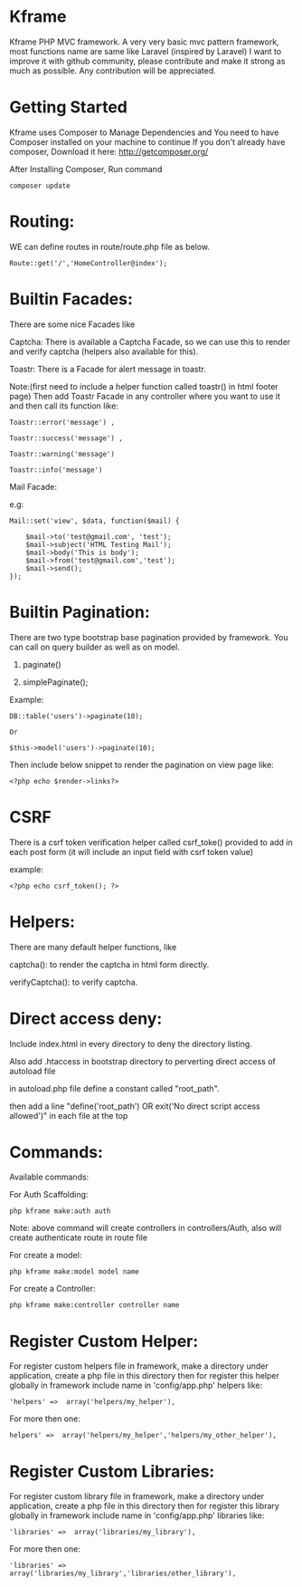 # Kframe

Kframe
PHP MVC framework. A very very basic mvc pattern framework, most functions name are same like Laravel (inspired by Laravel) I want to improve it with github community, please contribute and make it strong as much as possible. Any contribution will be appreciated.

# Getting Started
  Kframe uses Composer to Manage Dependencies and You need to have Composer installed on your machine to continue If you don't already have composer, Download it here: http://getcomposer.org/
  
  After Installing Composer, Run command
  
    composer update

# Routing:
WE can define routes in route/route.php file as below.
    
    Route::get('/','HomeController@index');

# Builtin Facades:
There are some nice Facades like 

Captcha: There is available a Captcha Facade, so we can use this to render and verify captcha (helpers also available for this).

Toastr: There is a Facade for alert message in toastr.

Note:(first need to include a helper function called toastr() in html footer page) Then add Toastr Facade in any controller where you want to use it and then call its function like: 

    Toastr::error('message') ,

    Toastr::success('message') , 

    Toastr::warning('message')

    Toastr::info('message') 


Mail Facade:

e.g:

    Mail::set('view', $data, function($mail) {

        $mail->to('test@gmail.com', 'test');
        $mail->subject('HTML Testing Mail');
        $mail->body('This is body');
        $mail->from('test@gmail.com','test');
        $mail->send();
    });

# Builtin Pagination:
There are two type bootstrap base pagination provided by framework.
You can call on query builder as well as on model.

1. paginate()

2. simplePaginate();

Example:
      
    DB::table('users')->paginate(10);
    
    Or
    
    $this->model('users')->paginate(10);
    
Then include below snippet to render the pagination on view page like:

    <?php echo $render->links?>
    
# CSRF
There is a csrf token verification helper called csrf_toke() 
provided to add in each post form (it will include an input field with csrf token value)

example: 

    <?php echo csrf_token(); ?>
    
# Helpers:
There are many default helper functions, like

captcha(): to render the captcha in html form directly.

verifyCaptcha(): to verify captcha.

# Direct access deny:

Include index.html in every directory to deny the directory listing.

Also add .htaccess in bootstrap directory to perverting direct access of autoload file

in autoload.php file define a constant called "root_path".

then add a line "define('root_path') OR exit('No direct script access allowed')" in each file at the top

# Commands:

Available commands:

For Auth Scaffolding:

    php kframe make:auth auth

Note: above command will create controllers in controllers/Auth, also will create authenticate route in route file 


For create a model:

    php kframe make:model model name
    
For create a Controller:

    php kframe make:controller controller name
   
# Register Custom Helper:
For register custom helpers file in framework, make a directory under application, create a php file in this directory then for register this helper globally in framework include name in 'config/app.php' helpers like:
       
    'helpers' =>  array('helpers/my_helper'),

For more then one:

    helpers' =>  array('helpers/my_helper','helpers/my_other_helper'),
    
# Register Custom Libraries:
For register custom library file in framework, make a directory under application, create a php file in this directory then for register this library globally in framework include name in 'config/app.php' libraries like:
       
    'libraries' =>  array('libraries/my_library'),
    
 For more then one:
 
    'libraries' =>  array('libraries/my_library','libraries/other_library'),
